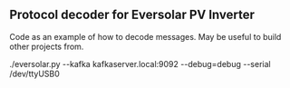 ## Protocol decoder for Eversolar PV Inverter

Code as an example of how to decode messages.  May be useful to build other projects from.

./eversolar.py --kafka kafkaserver.local:9092 --debug=debug --serial /dev/ttyUSB0

